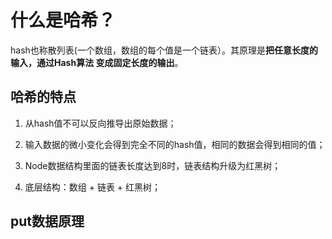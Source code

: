 # 什么是哈希？

hash也称散列表(一个数组，数组的每个值是一个链表）。其原理是**把任意长度的输入，通过Hash算法
变成固定长度的输出**。

## 哈希的特点

1. 从hash值不可以反向推导出原始数据；

2. 输入数据的微小变化会得到完全不同的hash值，相同的数据会得到相同的值；

3. Node数据结构里面的链表长度达到8时，链表结构升级为红黑树；

4. 底层结构：数组 + 链表 + 红黑树；

## put数据原理
